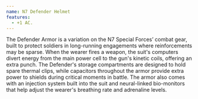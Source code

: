 ```yaml
---
name: N7 Defender Helmet
features:
  - +1 AC.
---
```

The Defender Armor is a variation on the N7 Special Forces’ combat gear, built to protect soldiers in long-running engagements where reinforcements may be sparse. When the wearer fires a weapon, the suit's computers divert energy from the main power cell to the gun's kinetic coils, offering an extra punch. The Defender's storage compartments are designed to hold spare thermal clips, while capacitors throughout the armor provide extra power to shields during critical moments in battle. The armor also comes with an injection system built into the suit and neural-linked bio-monitors that help adjust the wearer's breathing rate and adrenaline levels.